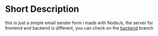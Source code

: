 # Short Description

this is just a simple email sender form i made with NodeJs, the server for frontend and backend is different, you can check on the [backend](https://github.com/Lostky01/EmailSender/tree/backend) branch
